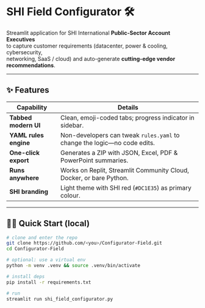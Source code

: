 # SHI Field Configurator 🛠️
Streamlit application for SHI International **Public-Sector Account Executives**  
to capture customer requirements (datacenter, power & cooling, cybersecurity,  
networking, SaaS / cloud) and auto-generate **cutting-edge vendor recommendations**.

---

## ✨ Features
| Capability | Details |
|------------|---------|
| **Tabbed modern UI** | Clean, emoji-coded tabs; progress indicator in sidebar. |
| **YAML rules engine** | Non-developers can tweak `rules.yaml` to change the logic—no code edits. |
| **One-click export** | Generates a ZIP with JSON, Excel, PDF & PowerPoint summaries. |
| **Runs anywhere** | Works on Replit, Streamlit Community Cloud, Docker, or bare Python. |
| **SHI branding** | Light theme with SHI red (`#DC1E35`) as primary colour. |

---

## 🏃‍♂️ Quick Start (local)

```bash
# clone and enter the repo
git clone https://github.com/<you>/Configurator-Field.git
cd Configurator-Field

# optional: use a virtual env
python -m venv .venv && source .venv/bin/activate

# install deps
pip install -r requirements.txt

# run
streamlit run shi_field_configurator.py
